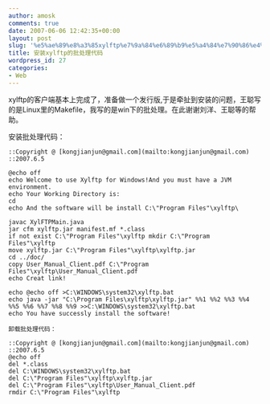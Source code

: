 ```yaml
---
author: amosk
comments: true
date: 2007-06-06 12:42:35+00:00
layout: post
slug: '%e5%ae%89%e8%a3%85xylftp%e7%9a%84%e6%89%b9%e5%a4%84%e7%90%86%e4%bb%a3%e7%a0%81'
title: 安装xylftp的批处理代码
wordpress_id: 27
categories:
- Web
---
```


xylftp的客户端基本上完成了，准备做一个发行版,于是牵扯到安装的问题，王聪写的是Linux里的Makefile，我写的是win下的批处理。在此谢谢刘洋、王聪等的帮助。

安装批处理代码： 

    ::Copyright @ [kongjianjun@gmail.com](mailto:kongjianjun@gmail.com)
    ::2007.6.5
    
    @echo off
    echo Welcome to use Xylftp for Windows!And you must have a JVM environment.
    echo Your Working Directory is:
    cd
    echo And the software will be install C:\"Program Files"\xylftp\
    
    javac XylFTPMain.java
    jar cfm xylftp.jar manifest.mf *.class
    if not exist C:\"Program Files"\xylftp mkdir C:\"Program Files"\xylftp 
    move xylftp.jar C:\"Program Files"\xylftp\xylftp.jar
    cd ../doc/
    copy User_Manual_Client.pdf C:\"Program Files"\xylftp\User_Manual_Client.pdf
    echo Creat link!
    
    echo @echo off >C:\WINDOWS\system32\xylftp.bat
    echo java -jar "C:\Program Files\xylftp\xylftp.jar" %%1 %%2 %%3 %%4 %%5 %%6 %%7 %%8 %%9 >>C:\WINDOWS\system32\xylftp.bat
    echo You have successly install the software!
    
    卸载批处理代码：
    
    ::Copyright @ [kongjianjun@gmail.com](mailto:kongjianjun@gmail.com)
    ::2007.6.5
    @echo off
    del *.class
    del C:\WINDOWS\system32\xylftp.bat
    del C:\"Program Files"\xylftp\xylftp.jar
    del C:\"Program Files"\xylftp\User_Manual_Client.pdf
    rmdir C:\"Program Files"\xylftp
